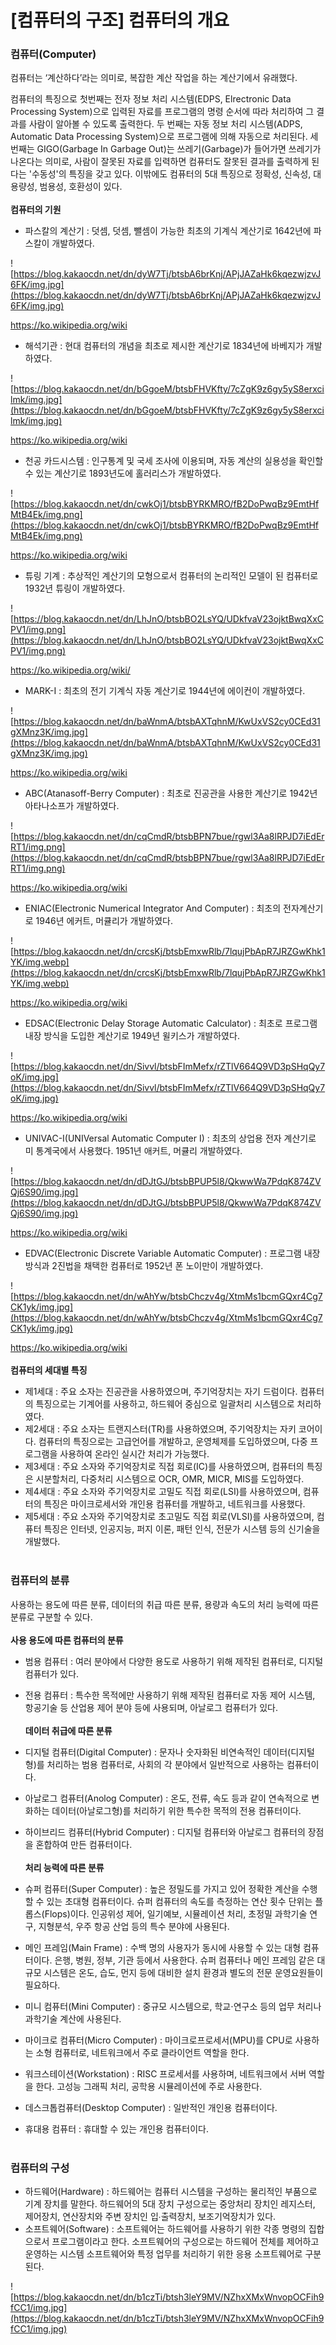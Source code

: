 # [컴퓨터의 구조] 컴퓨터의 개요

### **컴퓨터(Computer)**

컴퓨터는 ‘계산하다’라는 의미로, 복잡한 계산 작업을 하는 계산기에서 유래했다.

컴퓨터의 특징으로 첫번째는 전자 정보 처리 시스템(EDPS, Elrectronic Data Processing System)으로 입력된 자료를 프로그램의 명령 순서에 따라 처리하여 그 결과를 사람이 알아볼 수 있도록 출력한다. 두 번째는 자동 정보 처리 시스템(ADPS, Automatic Data Processing System)으로 프로그램에 의해 자동으로 처리된다. 세 번째는 GIGO(Garbage In Garbage Out)는 쓰레기(Garbage)가 들어가면 쓰레기가 나온다는 의미로, 사람이 잘못된 자료를 입력하면 컴퓨터도 잘못된 결과를 출력하게 된다는 '수동성'의 특징을 갖고 있다. 이밖에도 컴퓨터의 5대 특징으로 정확성, 신속성, 대용량성, 범용성, 호환성이 있다.
<br><br>
**컴퓨터의 기원**

- 파스칼의 계산기 : 덧셈, 덧셈, 뺄셈이 가능한 최초의 기계식 계산기로 1642년에 파스칼이 개발하였다.

![https://blog.kakaocdn.net/dn/dyW7Tj/btsbA6brKnj/APjJAZaHk6kqezwjzvJ6FK/img.jpg](https://blog.kakaocdn.net/dn/dyW7Tj/btsbA6brKnj/APjJAZaHk6kqezwjzvJ6FK/img.jpg)

https://ko.wikipedia.org/wiki

- 해석기관 : 현대 컴퓨터의 개념을 최초로 제시한 계산기로 1834년에 바베지가 개발하였다.

![https://blog.kakaocdn.net/dn/bGgoeM/btsbFHVKfty/7cZgK9z6gy5yS8erxcilmk/img.jpg](https://blog.kakaocdn.net/dn/bGgoeM/btsbFHVKfty/7cZgK9z6gy5yS8erxcilmk/img.jpg)

https://ko.wikipedia.org/wiki

- 천공 카드시스템 : 인구통계 및 국세 조사에 이용되며, 자동 계산의 실용성을 확인할 수 있는 계산기로 1893년도에 홀러리스가 개발하였다.

![https://blog.kakaocdn.net/dn/cwkOj1/btsbBYRKMRO/fB2DoPwqBz9EmtHfMtB4Ek/img.png](https://blog.kakaocdn.net/dn/cwkOj1/btsbBYRKMRO/fB2DoPwqBz9EmtHfMtB4Ek/img.png)

https://ko.wikipedia.org/wiki

- 튜링 기계 : 추상적인 계산기의 모형으로서 컴퓨터의 논리적인 모델이 된 컴퓨터로 1932년 튜링이 개발하였다.

![https://blog.kakaocdn.net/dn/LhJnO/btsbBO2LsYQ/UDkfvaV23ojktBwqXxCPV1/img.png](https://blog.kakaocdn.net/dn/LhJnO/btsbBO2LsYQ/UDkfvaV23ojktBwqXxCPV1/img.png)

https://ko.wikipedia.org/wiki/

- MARK-I : 최초의 전기 기계식 자동 계산기로 1944년에 에이컨이 개발하였다.

![https://blog.kakaocdn.net/dn/baWnmA/btsbAXTqhnM/KwUxVS2cy0CEd31gXMnz3K/img.jpg](https://blog.kakaocdn.net/dn/baWnmA/btsbAXTqhnM/KwUxVS2cy0CEd31gXMnz3K/img.jpg)

https://ko.wikipedia.org/wiki

- ABC(Atanasoff-Berry Computer) : 최초로 진공관을 사용한 계산기로 1942년 아타나소프가 개발하였다.

![https://blog.kakaocdn.net/dn/cqCmdR/btsbBPN7bue/rgwl3Aa8lRPJD7iEdErRT1/img.png](https://blog.kakaocdn.net/dn/cqCmdR/btsbBPN7bue/rgwl3Aa8lRPJD7iEdErRT1/img.png)

https://ko.wikipedia.org/wiki

- ENIAC(Electronic Numerical Integrator And Computer) : 최초의 전자계산기로 1946년 에커트, 머큘리가 개발하였다.

![https://blog.kakaocdn.net/dn/crcsKj/btsbEmxwRlb/7lqujPbApR7JRZGwKhk1YK/img.webp](https://blog.kakaocdn.net/dn/crcsKj/btsbEmxwRlb/7lqujPbApR7JRZGwKhk1YK/img.webp)

https://ko.wikipedia.org/wiki

- EDSAC(Electronic Delay Storage Automatic Calculator) : 최초로 프로그램 내장 방식을 도입한 계산기로 1949년 윌키스가 개발하였다.

![https://blog.kakaocdn.net/dn/Sivvl/btsbFImMefx/rZTlV664Q9VD3pSHqQy7oK/img.jpg](https://blog.kakaocdn.net/dn/Sivvl/btsbFImMefx/rZTlV664Q9VD3pSHqQy7oK/img.jpg)

https://ko.wikipedia.org/wiki

- UNIVAC-I(UNIVersal Automatic Computer I) : 최초의 상업용 전자 계산기로 미 통계국에서 사용했다. 1951년 애커트, 머큘리 개발하였다.

![https://blog.kakaocdn.net/dn/dDJtGJ/btsbBPUP5l8/QkwwWa7PdqK874ZVQj6S90/img.jpg](https://blog.kakaocdn.net/dn/dDJtGJ/btsbBPUP5l8/QkwwWa7PdqK874ZVQj6S90/img.jpg)

https://ko.wikipedia.org/wiki

- EDVAC(Electronic Discrete Variable Automatic Computer) : 프로그램 내장 방식과 2진법을 채택한 컴퓨터로 1952년 폰 노이만이 개발하였다.

![https://blog.kakaocdn.net/dn/wAhYw/btsbChczv4g/XtmMs1bcmGQxr4Cg7CK1yk/img.jpg](https://blog.kakaocdn.net/dn/wAhYw/btsbChczv4g/XtmMs1bcmGQxr4Cg7CK1yk/img.jpg)

https://ko.wikipedia.org/wiki
<br><br>
**컴퓨터의 세대별 특징**

- 제1세대 : 주요 소자는 진공관을 사용하였으며, 주기억장치는 자기 드럼이다. 컴퓨터의 특징으로는 기계어를 사용하고, 하드웨어 중심으로 일괄처리 시스템으로 처리하였다.
- 제2세대 : 주요 소자는 트랜지스터(TR)를 사용하였으며, 주기억장치는 자키 코어이다. 컴퓨터의 특징으로는 고급언어를 개발하고, 운영체제를 도입하였으며, 다중 프로그램을 사용하여 온라인 실시간 처리가 가능했다.
- 제3세대 : 주요 소자와 주기억장치로 직접 회로(IC)를 사용하였으며, 컴퓨터의 특징은 시분할처리, 다중처리 시스템으로 OCR, OMR, MICR, MIS를 도입하였다.
- 제4세대 : 주요 소자와 주기억장치로 고밀도 직접 회로(LSI)를 사용하였으며, 컴퓨터의 특징은 마이크로세서와 개인용 컴퓨터를 개발하고, 네트워크를 사용했다.
- 제5세대 : 주요 소자와 주기억장치로 초고밀도 직접 회로(VLSI)를 사용하였으며, 컴퓨터 특징은 인터넷, 인공지능, 퍼지 이론, 패턴 인식, 전문가 시스템 등의 신기술을 개발했다.
<br><br>
### **컴퓨터의 분류**

사용하는 용도에 따른 분류, 데이터의 취급 따른 분류, 용량과 속도의 처리 능력에 따른 분류로 구분할 수 있다.
<br><br>
**사용 용도에 따른 컴퓨터의 분류**

- 범용 컴퓨터 : 여러 분야에서 다양한 용도로 사용하기 위해 제작된 컴퓨터로, 디지털 컴퓨터가 있다.
- 전용 컴퓨터 : 특수한 목적에만 사용하기 위해 제작된 컴퓨터로 자동 제어 시스템, 항공기술 등 산업용 제어 분야 등에 사용되며, 아날로그 컴퓨터가 있다.
<br><br>
**데이터 취급에 따른 분류**

- 디지털 컴퓨터(Digital Computer) : 문자나 숫자화된 비연속적인 데이터(디지털형)를 처리하는 범용 컴퓨터로, 사회의 각 분야에서 일반적으로 사용하는 컴퓨터이다.
- 아날로그 컴퓨터(Anolog Computer) : 온도, 전류, 속도 등과 같이 연속적으로 변화하는 데이터(아날로그형)를 처리하기 위한 특수한 목적의 전용 컴퓨터이다.
- 하이브리드 컴퓨터(Hybrid Computer) : 디지털 컴퓨터와 아날로그 컴퓨터의 장점을 혼합하여 만든 컴퓨터이다.
<br><br>
**처리 능력에 따른 분류**

- 슈퍼 컴퓨터(Super Computer) : 높은 정밀도를 가지고 있어 정확한 계산을 수행할 수 있는 초대형 컴퓨터이다. 슈퍼 컴퓨터의 속도를 측정하는 연산 횟수 단위는 플롭스(Flops)이다. 인공위성 제어, 일기예보, 시뮬레이션 처리, 초정밀 과학기술 연구, 지형분석, 우주 항공 산업 등의 특수 분야에 사용된다.
- 메인 프레임(Main Frame) : 수백 명의 사용자가 동시에 사용할 수 있는 대형 컴퓨터이다. 은행, 병원, 정부, 기관 등에서 사용한다. 슈퍼 컴퓨터나 메인 프레임 같은 대규모 시스템은 온도, 습도, 먼지 등에 대비한 설치 환경과 별도의 전문 운영요원들이 필요하다.
- 미니 컴퓨터(Mini Computer) : 중규모 시스템으로, 학교⋅연구소 등의 업무 처리나 과학기술 계산에 사용된다.
- 마이크로 컴퓨터(Micro Computer) : 마이크로프로세서(MPU)를 CPU로 사용하는 소형 컴퓨터로, 네트워크에서 주로 클라이언트 역할을 한다.
- 워크스테이션(Workstation) : RISC 프로세서를 사용하며, 네트워크에서 서버 역할을 한다. 고성능 그래픽 처리, 공학용 시뮬레이션에 주로 사용한다.
- 데스크톱컴퓨터(Desktop Computer) : 일반적인 개인용 컴퓨터이다.
- 휴대용 컴퓨터 : 휴대할 수 있는 개인용 컴퓨터이다.
<br><br>
### **컴퓨터의 구성**

- 하드웨어(Hardware) : 하드웨어는 컴퓨터 시스템을 구성하는 물리적인 부품으로 기계 장치를 말한다. 하드웨어의 5대 장치 구성으로는 중앙처리 장치인 레지스터, 제어장치, 연산장치와 주변 장치인 입∙출력장치, 보조기억장치가 있다.
- 소프트웨어(Software) : 소프트웨어는 하드웨어를 사용하기 위한 각종 명령의 집합으로서 프로그램이라고 한다. 소프트웨어의 구성으로는 하드웨어 전체를 제어하고 운영하는 시스템 소프트웨어와 특정 업무를 처리하기 위한 응용 소프트웨어로 구분된다.

![https://blog.kakaocdn.net/dn/b1czTi/btsh3leY9MV/NZhxXMxWnvopOCFih9fCC1/img.jpg](https://blog.kakaocdn.net/dn/b1czTi/btsh3leY9MV/NZhxXMxWnvopOCFih9fCC1/img.jpg)
